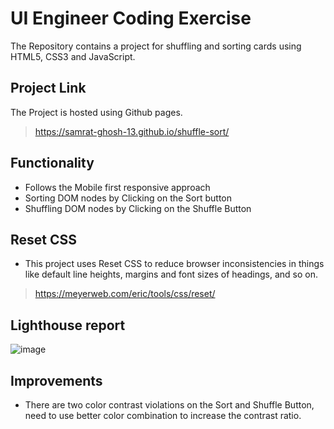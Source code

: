 # UI Engineer Coding Exercise

The Repository contains a project for shuffling and sorting cards using HTML5, CSS3 and JavaScript.

## Project Link

The Project is hosted using Github pages.

> <https://samrat-ghosh-13.github.io/shuffle-sort/>

## Functionality

- Follows the Mobile first responsive approach
- Sorting DOM nodes by Clicking on the Sort button
- Shuffling DOM nodes by Clicking on the Shuffle Button

## Reset CSS

- This project uses Reset CSS to reduce browser inconsistencies in things like default line heights, margins and font sizes of headings, and so on.

> <https://meyerweb.com/eric/tools/css/reset/>

## Lighthouse report

![image](https://user-images.githubusercontent.com/22419506/214724826-dc7f97af-dfb0-4058-a8f0-3e3f2981bc83.png)

## Improvements

- There are two color contrast violations on the Sort and Shuffle Button, need to use better color combination to increase the contrast ratio.

